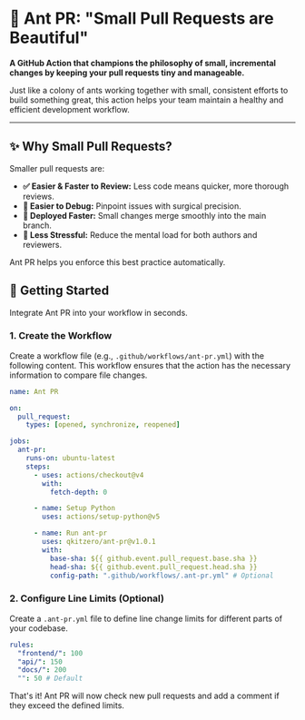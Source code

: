 # 🐜 Ant PR: "Small Pull Requests are Beautiful"

**A GitHub Action that champions the philosophy of small, incremental changes by keeping your pull requests tiny and manageable.**

Just like a colony of ants working together with small, consistent efforts to build something great, this action helps your team maintain a healthy and efficient development workflow.

---

## ✨ Why Small Pull Requests?

Smaller pull requests are:

- **✅ Easier & Faster to Review:** Less code means quicker, more thorough reviews.
- **🐛 Easier to Debug:** Pinpoint issues with surgical precision.
- **🚀 Deployed Faster:** Small changes merge smoothly into the main branch.
- **🧘 Less Stressful:** Reduce the mental load for both authors and reviewers.

Ant PR helps you enforce this best practice automatically.

## 🚀 Getting Started

Integrate Ant PR into your workflow in seconds.

### 1. Create the Workflow

Create a workflow file (e.g., `.github/workflows/ant-pr.yml`) with the following content. This workflow ensures that the action has the necessary information to compare file changes.

```yaml
name: Ant PR

on:
  pull_request:
    types: [opened, synchronize, reopened]

jobs:
  ant-pr:
    runs-on: ubuntu-latest
    steps:
      - uses: actions/checkout@v4
        with:
          fetch-depth: 0

      - name: Setup Python
        uses: actions/setup-python@v5

      - name: Run ant-pr
        uses: qkitzero/ant-pr@v1.0.1
        with:
          base-sha: ${{ github.event.pull_request.base.sha }}
          head-sha: ${{ github.event.pull_request.head.sha }}
          config-path: ".github/workflows/.ant-pr.yml" # Optional
```

### 2. Configure Line Limits (Optional)

Create a `.ant-pr.yml` file to define line change limits for different parts of your codebase.

```yaml
rules:
  "frontend/": 100
  "api/": 150
  "docs/": 200
  "": 50 # Default
```

That's it! Ant PR will now check new pull requests and add a comment if they exceed the defined limits.
